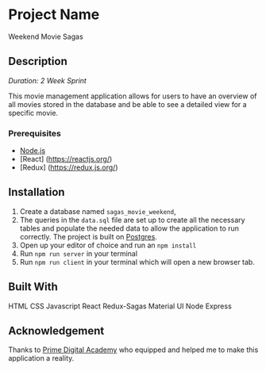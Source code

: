 # Project Name
Weekend Movie Sagas

## Description

_Duration: 2 Week Sprint_

This movie management application allows for users to have an overview of all movies stored in the database and be able to see a detailed view for a specific movie.

### Prerequisites

- [Node.js](https://nodejs.org/en/)
- [React] (https://reactjs.org/)
- [Redux] (https://redux.js.org/)

## Installation

1. Create a database named `sagas_movie_weekend`,
2. The queries in the `data.sql` file are set up to create all the necessary tables and populate the needed data to allow the application to run correctly. The project is built on [Postgres](https://www.postgresql.org/download/).
3. Open up your editor of choice and run an `npm install`
4. Run `npm run server` in your terminal
5. Run `npm run client` in your terminal which will open a new browser tab.


## Built With

HTML
CSS
Javascript
React
Redux-Sagas
Material UI
Node
Express

## Acknowledgement
Thanks to [Prime Digital Academy](www.primeacademy.io) who equipped and helped me to make this application a reality.
